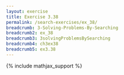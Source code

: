```yaml
---
layout: exercise
title: Exercise 3.38
permalink: /search-exercises/ex_38/
breadcrumb: 3-Solving-Problems-By-Searching
breadcrumb2: ex_38
breadcrumb3: 3solvingProblemsBySearching
breadcrumb4: ch3ex38
breadcrumb5: ex3.38
---
```


{% include mathjax_support %}

